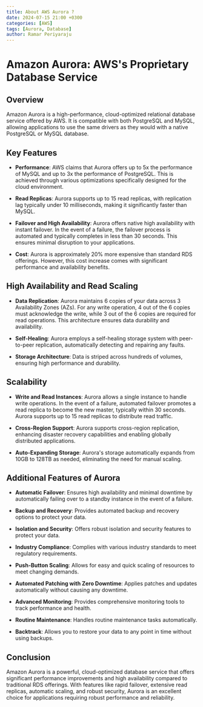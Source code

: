 ```yaml
---
title: About AWS Aurora ?
date: 2024-07-15 21:00 +0300
categories: [AWS]
tags: [Aurora, Database]
author: Ramar Periyaraju
---
```


# Amazon Aurora: AWS's Proprietary Database Service

## Overview

Amazon Aurora is a high-performance, cloud-optimized relational database service offered by AWS. It is compatible with both PostgreSQL and MySQL, allowing applications to use the same drivers as they would with a native PostgreSQL or MySQL database.

## Key Features

- **Performance**: AWS claims that Aurora offers up to 5x the performance of MySQL and up to 3x the performance of PostgreSQL. This is achieved through various optimizations specifically designed for the cloud environment.

- **Read Replicas**: Aurora supports up to 15 read replicas, with replication lag typically under 10 milliseconds, making it significantly faster than MySQL.

- **Failover and High Availability**: Aurora offers native high availability with instant failover. In the event of a failure, the failover process is automated and typically completes in less than 30 seconds. This ensures minimal disruption to your applications.

- **Cost**: Aurora is approximately 20% more expensive than standard RDS offerings. However, this cost increase comes with significant performance and availability benefits.

## High Availability and Read Scaling

- **Data Replication**: Aurora maintains 6 copies of your data across 3 Availability Zones (AZs). For any write operation, 4 out of the 6 copies must acknowledge the write, while 3 out of the 6 copies are required for read operations. This architecture ensures data durability and availability.

- **Self-Healing**: Aurora employs a self-healing storage system with peer-to-peer replication, automatically detecting and repairing any faults.

- **Storage Architecture**: Data is striped across hundreds of volumes, ensuring high performance and durability.

## Scalability

- **Write and Read Instances**: Aurora allows a single instance to handle write operations. In the event of a failure, automated failover promotes a read replica to become the new master, typically within 30 seconds. Aurora supports up to 15 read replicas to distribute read traffic.

- **Cross-Region Support**: Aurora supports cross-region replication, enhancing disaster recovery capabilities and enabling globally distributed applications.

- **Auto-Expanding Storage**: Aurora's storage automatically expands from 10GB to 128TB as needed, eliminating the need for manual scaling.

## Additional Features of Aurora

- **Automatic Failover**: Ensures high availability and minimal downtime by automatically failing over to a standby instance in the event of a failure.

- **Backup and Recovery**: Provides automated backup and recovery options to protect your data.

- **Isolation and Security**: Offers robust isolation and security features to protect your data.

- **Industry Compliance**: Complies with various industry standards to meet regulatory requirements.

- **Push-Button Scaling**: Allows for easy and quick scaling of resources to meet changing demands.

- **Automated Patching with Zero Downtime**: Applies patches and updates automatically without causing any downtime.

- **Advanced Monitoring**: Provides comprehensive monitoring tools to track performance and health.

- **Routine Maintenance**: Handles routine maintenance tasks automatically.

- **Backtrack**: Allows you to restore your data to any point in time without using backups.

## Conclusion

Amazon Aurora is a powerful, cloud-optimized database service that offers significant performance improvements and high availability compared to traditional RDS offerings. With features like rapid failover, extensive read replicas, automatic scaling, and robust security, Aurora is an excellent choice for applications requiring robust performance and reliability.
